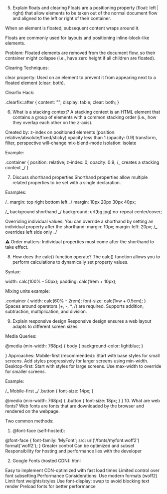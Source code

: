 5. Explain floats and clearing
   Floats are a positioning property (float: left | right) that allow elements to be taken out of the normal document flow and aligned to the left or right of their container.

When an element is floated, subsequent content wraps around it.

Floats are commonly used for layouts and positioning inline-block-like elements.

Problem: Floated elements are removed from the document flow, so their container might collapse (i.e., have zero height if all children are floated).

Clearing Techniques:

clear property: Used on an element to prevent it from appearing next to a floated element (clear: both).

Clearfix Hack:

.clearfix::after {
content: "";
display: table;
clear: both;
}

6. What is a stacking context?
   A stacking context is an HTML element that contains a group of elements with a common stacking order (i.e., how they overlap each other on the z-axis).

Created by:
z-index on positioned elements (position: relative/absolute/fixed/sticky)
opacity less than 1 (opacity: 0.9)
transform, filter, perspective
will-change
mix-blend-mode
isolation: isolate

Example:

.container {
position: relative;
z-index: 0;
opacity: 0.9; /_ creates a stacking context _/
}

7. Discuss shorthand properties
   Shorthand properties allow multiple related properties to be set with a single declaration.

Examples:

/_ margin: top right bottom left _/
margin: 10px 20px 30px 40px;

/_ background shorthand _/
background: url(bg.jpg) no-repeat center/cover;

Overriding individual values:
You can override a shorthand by setting an individual property after the shorthand:
margin: 10px;
margin-left: 20px; /_ overrides left side only _/

⚠️ Order matters: Individual properties must come after the shorthand to take effect.

8. How does the calc() function operate?
   The calc() function allows you to perform calculations to dynamically set property values.

Syntax:

width: calc(100% - 50px);
padding: calc(1rem + 10px);

Mixing units example:

.container {
width: calc(60% - 2rem);
font-size: calc(1vw + 0.5em);
}
Spaces around operators (+, -, \*, /) are required.
Supports addition, subtraction, multiplication, and division.

9. Explain responsive design
   Responsive design ensures a web layout adapts to different screen sizes.

Media Queries:

@media (min-width: 768px) {
body {
background-color: lightblue;
}

}
Approaches:
Mobile-first (recommended):
Start with base styles for small screens.
Add styles progressively for larger screens using min-width.
Desktop-first:
Start with styles for large screens.
Use max-width to override for smaller screens.

Example:

/_ Mobile-first _/
.button {
font-size: 14px;
}

@media (min-width: 768px) {
.button {
font-size: 18px;
}
} 10. What are web fonts?
Web fonts are fonts that are downloaded by the browser and rendered on the webpage.

Two common methods:

1. @font-face (self-hosted):

@font-face {
font-family: 'MyFont';
src: url('/fonts/myfont.woff2') format('woff2');
}
Greater control
Can be optimized and subset
Responsibility for hosting and performance lies with the developer

2. Google Fonts (hosted CDN):
   html

<link href="https://fonts.googleapis.com/2?family=Roboto&display=swap" rel="stylesheet">
Easy to implement
CDN-optimized with fast load times
Limited control over font subsetting
Performance Considerations:
Use modern formats (woff2)
Limit font weights/styles
Use font-display: swap to avoid blocking text render
Preload fonts for better performance
